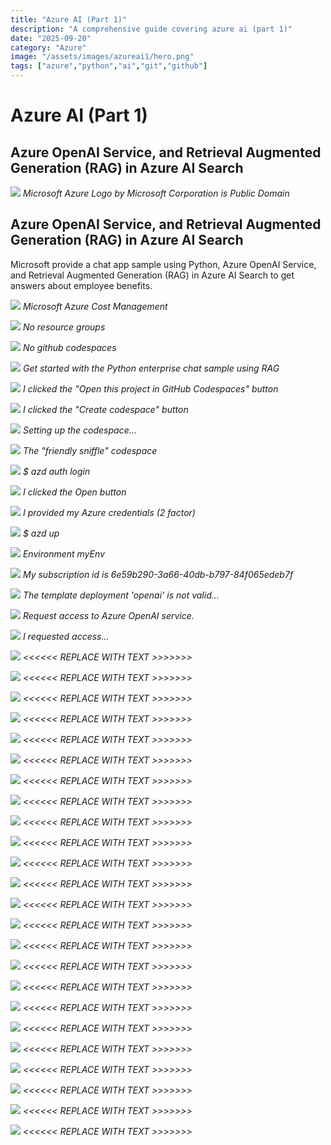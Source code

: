 ```yaml
---
title: "Azure AI (Part 1)"
description: "A comprehensive guide covering azure ai (part 1)"
date: "2025-09-20"
category: "Azure"
image: "/assets/images/azureai1/hero.png"
tags: ["azure","python","ai","git","github"]
---
```


# Azure AI (Part 1)

## Azure OpenAI Service, and Retrieval Augmented Generation (RAG) in Azure AI Search

![](/assets/images/azureai1/microsoft-azure-logo.svg)
*Microsoft Azure Logo by Microsoft Corporation is Public Domain*


## Azure OpenAI Service, and Retrieval Augmented Generation (RAG) in Azure AI Search

Microsoft provide a chat app sample using Python, Azure OpenAI Service, and Retrieval Augmented Generation (RAG) in Azure AI Search to get answers about employee benefits.

![](/assets/images/azureai1/screenshot-2024-02-18-at-12.59.34-pm-1836x1329.png)
*Microsoft Azure Cost Management*

![](/assets/images/azureai1/screenshot-2024-02-18-at-12.59.47-pm-1836x1321.png)
*No resource groups*

![](/assets/images/azureai1/screenshot-2024-02-18-at-1.00.00-pm-1836x1327.png)
*No github codespaces*

![](/assets/images/azureai1/screenshot-2024-02-18-at-1.01.18-pm-1836x1472.png)
*Get started with the Python enterprise chat sample using RAG*

![](/assets/images/azureai1/screenshot-2024-02-18-at-1.01.34-pm-1836x723.png)
*I clicked the "Open this project in GitHub Codespaces" button*

![](/assets/images/azureai1/screenshot-2024-02-18-at-1.02.01-pm-1836x1324.png)
*I clicked the "Create codespace" button*

![](/assets/images/azureai1/screenshot-2024-02-18-at-1.02.21-pm-1836x1319.png)
*Setting up the codespace...*

![](/assets/images/azureai1/screenshot-2024-02-18-at-1.22.56-pm-1836x873.png)
*The "friendly sniffle" codespace*

![](/assets/images/azureai1/screenshot-2024-02-18-at-1.07.11-pm-1836x754.png)
*$ azd auth login*

![](/assets/images/azureai1/screenshot-2024-02-18-at-1.07.49-pm-1836x967.png)
*I clicked the Open button*

![](/assets/images/azureai1/screenshot-2024-02-18-at-1.08.22-pm-958x718.png)
*I provided my Azure credentials (2 factor)*

![](/assets/images/azureai1/screenshot-2024-02-18-at-1.09.02-pm-1836x889.png)
*$ azd up*

![](/assets/images/azureai1/screenshot-2024-02-18-at-1.13.02-pm-1364x940.png)
*Environment myEnv*

![](/assets/images/azureai1/screenshot-2024-02-18-at-1.18.35-pm-1836x792.png)
*My subscription id is 6e59b290-3a66-40db-b797-84f065edeb7f*

![](/assets/images/azureai1/screenshot-2024-02-18-at-1.26.20-pm-1338x816.png)
*The template deployment 'openai' is not valid...*

![](/assets/images/azureai1/screenshot-2024-02-18-at-1.27.42-pm-1836x1069.png)
*Request access to Azure OpenAI service.*

![](/assets/images/azureai1/screenshot-2024-02-18-at-2.21.01-pm-1836x1228.png)
*I requested access...*

![](/assets/images/azureai1/screenshot-2023-12-14-at-9.01.37-am-1836x1018.png)
*<<<<<< REPLACE WITH TEXT >>>>>>>*

![](/assets/images/azureai1/screenshot-2023-12-14-at-9.01.37-am-1836x1018.png)
*<<<<<< REPLACE WITH TEXT >>>>>>>*

![](/assets/images/azureai1/screenshot-2023-12-14-at-9.01.37-am-1836x1018.png)
*<<<<<< REPLACE WITH TEXT >>>>>>>*

![](/assets/images/azureai1/screenshot-2023-12-14-at-9.01.37-am-1836x1018.png)
*<<<<<< REPLACE WITH TEXT >>>>>>>*

![](/assets/images/azureai1/screenshot-2023-12-14-at-9.01.37-am-1836x1018.png)
*<<<<<< REPLACE WITH TEXT >>>>>>>*

![](/assets/images/azureai1/screenshot-2023-12-14-at-9.01.37-am-1836x1018.png)
*<<<<<< REPLACE WITH TEXT >>>>>>>*

![](/assets/images/azureai1/screenshot-2023-12-14-at-9.01.37-am-1836x1018.png)
*<<<<<< REPLACE WITH TEXT >>>>>>>*

![](/assets/images/azureai1/screenshot-2023-12-14-at-9.01.37-am-1836x1018.png)
*<<<<<< REPLACE WITH TEXT >>>>>>>*

![](/assets/images/azureai1/screenshot-2023-12-14-at-9.01.37-am-1836x1018.png)
*<<<<<< REPLACE WITH TEXT >>>>>>>*

![](/assets/images/azureai1/screenshot-2023-12-14-at-9.01.37-am-1836x1018.png)
*<<<<<< REPLACE WITH TEXT >>>>>>>*

![](/assets/images/azureai1/screenshot-2023-12-14-at-9.01.37-am-1836x1018.png)
*<<<<<< REPLACE WITH TEXT >>>>>>>*

![](/assets/images/azureai1/screenshot-2023-12-14-at-9.01.37-am-1836x1018.png)
*<<<<<< REPLACE WITH TEXT >>>>>>>*

![](/assets/images/azureai1/screenshot-2023-12-14-at-9.01.37-am-1836x1018.png)
*<<<<<< REPLACE WITH TEXT >>>>>>>*

![](/assets/images/azureai1/screenshot-2023-12-14-at-9.01.37-am-1836x1018.png)
*<<<<<< REPLACE WITH TEXT >>>>>>>*

![](/assets/images/azureai1/screenshot-2023-12-14-at-9.01.37-am-1836x1018.png)
*<<<<<< REPLACE WITH TEXT >>>>>>>*

![](/assets/images/azureai1/screenshot-2023-12-14-at-9.01.37-am-1836x1018.png)
*<<<<<< REPLACE WITH TEXT >>>>>>>*

![](/assets/images/azureai1/screenshot-2023-12-14-at-9.01.37-am-1836x1018.png)
*<<<<<< REPLACE WITH TEXT >>>>>>>*

![](/assets/images/azureai1/screenshot-2023-12-14-at-9.01.37-am-1836x1018.png)
*<<<<<< REPLACE WITH TEXT >>>>>>>*

![](/assets/images/azureai1/screenshot-2023-12-14-at-9.01.37-am-1836x1018.png)
*<<<<<< REPLACE WITH TEXT >>>>>>>*

![](/assets/images/azureai1/screenshot-2023-12-14-at-9.01.37-am-1836x1018.png)
*<<<<<< REPLACE WITH TEXT >>>>>>>*

![](/assets/images/azureai1/screenshot-2023-12-14-at-9.01.37-am-1836x1018.png)
*<<<<<< REPLACE WITH TEXT >>>>>>>*

![](/assets/images/azureai1/screenshot-2023-12-14-at-9.01.37-am-1836x1018.png)
*<<<<<< REPLACE WITH TEXT >>>>>>>*

![](/assets/images/azureai1/screenshot-2023-12-14-at-9.01.37-am-1836x1018.png)
*<<<<<< REPLACE WITH TEXT >>>>>>>*

![](/assets/images/azureai1/screenshot-2023-12-14-at-9.01.37-am-1836x1018.png)
*<<<<<< REPLACE WITH TEXT >>>>>>>*

